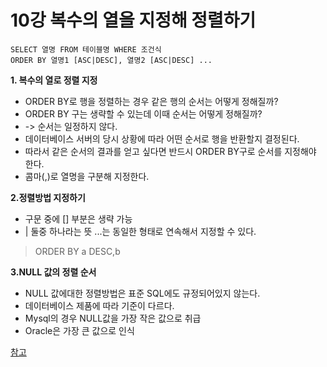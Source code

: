 # 10강 복수의 열을 지정해 정렬하기

```
SELECT 열명 FROM 테이블명 WHERE 조건식
ORDER BY 열명1 [ASC|DESC], 열명2 [ASC|DESC] ...
```

**1. 복수의 열로 정렬 지정**
   - ORDER BY로 행을 정렬하는 경우 같은 행의 순서는 어떻게 정해질까?
   - ORDER BY 구는 생략할 수 있는데 이때 순서는 어떻게 정해질까?
   - -> 순서는 일정하지 않다.
   - 데이터베이스 서버의 당시 상황에 따라 어떤 순서로 행을 반환할지 결정된다.
   - 따라서 같은 순서의 결과를 얻고 싶다면 반드시 ORDER BY구로 순서를 지정해야 한다.
   - 콤마(,)로 열명을 구분해 지정한다.

**2.정렬방법 지정하기**
 - 구문 중에 [] 부분은 생략 가능
 - | 둘중 하나라는 뜻
 ...는 동일한 형태로 연속해서 지정할 수 있다.
 
 > ORDER BY a DESC,b 
 
 **3.NULL 값의 정렬 순서**
  - NULL 값에대한 정렬방법은 표준 SQL에도 규정되어있지 않는다.
  - 데이터베이스 제품에 따라 기준이 다르다.
  - Mysql의 경우 NULL값을 가장 작은 값으로 취급
  - Oracle은 가장 큰 값으로 인식
  
  [참고](https://qqqqqq.tistory.com/entry/ORDER-BY-%EC%A0%88%EC%9D%98-NULL-%EA%B0%92)
